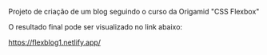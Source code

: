   Projeto de criação de um blog seguindo o curso da Origamid "CSS Flexbox"

  O resultado final pode ser visualizado no link abaixo:


  https://flexblog1.netlify.app/